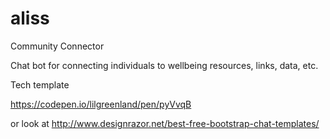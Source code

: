 # aliss
Community Connector


Chat bot for connecting individuals to wellbeing resources, links, data, etc.


Tech template

https://codepen.io/lilgreenland/pen/pyVvqB

or look at http://www.designrazor.net/best-free-bootstrap-chat-templates/
